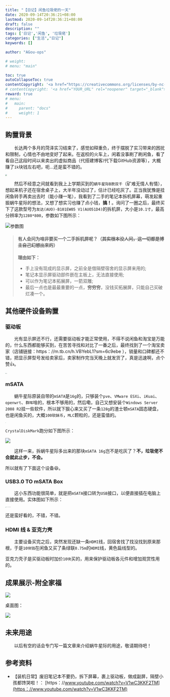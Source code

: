 ```yaml
---
title: "【日记】闲鱼垃圾佬的一天"
date: 2020-09-14T20:36:21+08:00
lastmod: 2020-09-14T20:36:21+08:00
draft: false
description: ""
tags: ['日记','闲鱼', '垃圾佬']
categories: ["生活","日记"]
keywords: []

author: "AGou-ops"

# weight:
# menu: "main"

toc: true
autoCollapseToc: true
contentCopyright: '<a href="https://creativecommons.org/licenses/by-nc-nd/4.0/" rel="noopener" target="_blank">CC BY-NC-ND 4.0</a>'
# contentCopyright: '<a href="YOUR_URL" rel="noopener" target="_blank">See origin</a>'
reward: true
# menu:
#   main:
#     parent: "docs"
#     weight: 1
---
```



## 购置背景
  　　长达两个多月的菏泽实习结束了，感觉如释重负，终于摆脱了实习带来的困扰和限制，心情也不由地变好了起来。在返校的火车上，闲着没事刷了刷闲鱼，看了看自己这段时间以来卖出的虚拟商品（代搭建博客/代下载GitHub资源等），大概赚了`1k`块钱左右吧，呃...还是蛮不错的。

<img src="https://agou-images.oss-cn-qingdao.aliyuncs.com/blog-images/xianyu_1/qq_pic_merged_1600085874258.jpg" style="zoom: 33%;"   />

  　　然后不经意之间就看到我上上学期买到的`蜗牛星际B款双千`（矿难无情人有情），想起来机子还在宿舍桌子上，大半年没动过了，估计已经吃灰了。正当我犹豫是挂闲鱼转手再卖出去时（能小赚一笔），我看到了二手的笔记本拆机屏幕，萌发起重振蜗牛星际的想法，又想了想实习也赚了点小钱，**搞！**。询问了一圈之后，最终买下了这款型号为`友达(AUO)-B101EW05 V1(AUO51D4)`的拆机屏，大小是`10.1寸`，最高分辨率为`1280*800`，参数如下图所示：

![参数图](https://agou-images.oss-cn-qingdao.aliyuncs.com/blog-images/xianyu_1/2ce6e2ceee2668b8034a05108ebfc531.jpg)

> #### 有人会问为啥非要买一个二手拆机屏呢？（~~其实根本没人问，这一切都是博主自己幻想出来的~~）
>
> **理由如下：**
>
> - 手上没有现成的显示屏，之前全是借隔壁宿舍的显示屏来用的;
> - 笔记本显示屏驱动部件嵌在主板上，无法直接使用;
> - 可以作为笔记本拓展屏，一箭双雕;
> - 最后一点也是最最重要的一点，**穷穷穷**，没钱买拓展屏，只能自己买破烂凑一个。

## 其他硬件设备购置

### 驱动板

  　　光有显示屏还不行，还需要驱动板才能正常使用，不得不说闲鱼和淘宝是万能的，什么东西都能够买到，在苦苦寻找和对比了一番之后，最终找到了一个淘宝卖家（店铺链接：https：//m.tb.cn/h.VBYebL1?sm=6c9ebe ），销量和口碑都还不错，把显示屏型号发给卖家后，卖家制作完当天晚上就发货了，真是迅速啊，点个赞:+1:。

<img src="https://agou-images.oss-cn-qingdao.aliyuncs.com/blog-images/xianyu_1/IMG_20200914_122436.jpg" alt="驱动板" style="zoom: 10%;" />

### mSATA

  　　蜗牛星际原装自带的`mSATA`是`16g`的，只够装个`pve`、`VMware ESXi`、`iKuai`、`openwrt`、`群晖`啥的，根本不够用的，然后嘞，自己又想安装个`Windows Server 2008 R2`挂一些软件，所以就下狠心来又买了一条`128g`的渣士顿`mSATA`固态硬盘，也是闲鱼买的，大概`100软妹币`，`MLC`颗粒的，还是蛮值的。

<img src="https://agou-images.oss-cn-qingdao.aliyuncs.com/blog-images/xianyu_1/IMG_20200914_122359.jpg" style="zoom:10%;" />

`CrystalDiskMark`跑分如下图所示：

![](https://agou-images.oss-cn-qingdao.aliyuncs.com/blog-images/xianyu_1/%E9%87%91%E5%A3%AB%E9%A1%BFmSATA-128g2020-09-13.png)

  　　这样一来，拆蜗牛星际多出来的那块`mSATA 16g`岂不是吃灰了？**不，垃圾佬不会就此止步，不会。**  

所以就有了下面这个设备:laughing:。

### USB3.0 TO mSATA Box

  　　这小东西功能很简单，就是把`mSATA`接口转为`USB`接口，以便直接插在电脑上直接使用。实体图如下所示：

<img src="https://agou-images.oss-cn-qingdao.aliyuncs.com/blog-images/xianyu_1/IMG_20200914_140533.jpg" alt="USB3.0 TO mSATA Box" style="zoom:10%;" />

还是蛮好看的，不错，不错。

### HDMI 线 & 亚克力壳

  　　主要设备买完之后，突然发现还缺一条`HDMI`线，回宿舍找了找没找到原来那根，于是`10块钱`在闲鱼又买了条绿联`0.75m`的`HDMI`线，黄色扁线型的。

亚克力壳子是买驱动板时加价`10块`买的，用来保护驱动板各元件和增加观赏性用的。

## 成果展示-附全家福

<img src="https://agou-images.oss-cn-qingdao.aliyuncs.com/blog-images/xianyu_1/IMG_20200914_143028.jpg" style="zoom:100%;" align="middle" />

桌面图：

![](https://agou-images.oss-cn-qingdao.aliyuncs.com/blog-images/xianyu_1/1600085743650.jpg)

## 未来用途

　　以后有空的话会专门写一篇文章来介绍蜗牛星际的用途，敬请期待吧！

## 参考资料

-  【装机日常】废旧笔记本不要扔，拆下屏幕，裹上驱动板，做成副屏，隔壁小孩都馋哭啦！：  [https：//www.youtube.com/watch?v=V1wC3KKF2TM](https：//www.youtube.com/watch?v=V1wC3KKF2TM)